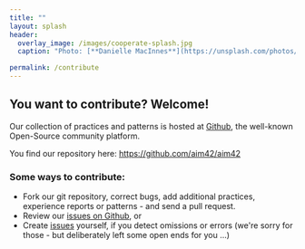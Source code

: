 ```yaml
---
title: ""
layout: splash
header:
  overlay_image: /images/cooperate-splash.jpg
  caption: "Photo: [**Danielle MacInnes**](https://unsplash.com/photos/PhD_YRuJXCM)"

permalink: /contribute
---
```


## You want to contribute? Welcome!
Our collection of practices and patterns is hosted at [Github](https://github.com/aim42/aim42), the well-known Open-Source community platform.

You find our repository here:
https://github.com/aim42/aim42


### Some ways to contribute:

* Fork our git repository, correct bugs, add additional practices, experience reports or patterns - and send a pull request.
* Review our [issues on Github](https://github.com/aim42/aim42/issues), or
* Create [issues](https://github.com/aim42/aim42/issues) yourself, if you detect omissions or errors (we're sorry for those - but deliberately left some open ends for you ...)
